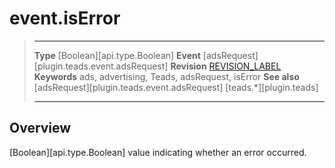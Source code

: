# event.isError

> --------------------- ------------------------------------------------------------------------------------------
> __Type__              [Boolean][api.type.Boolean]
> __Event__             [adsRequest][plugin.teads.event.adsRequest]
> __Revision__          [REVISION_LABEL](REVISION_URL)
> __Keywords__          ads, advertising, Teads, adsRequest, isError
> __See also__			[adsRequest][plugin.teads.event.adsRequest]
>						[teads.*][plugin.teads]
> --------------------- ------------------------------------------------------------------------------------------

## Overview

[Boolean][api.type.Boolean] value indicating whether an error occurred.
